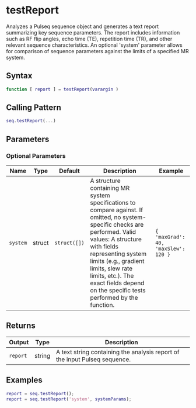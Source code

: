 # testReport

Analyzes a Pulseq sequence object and generates a text report summarizing key sequence parameters.  The report includes information such as RF flip angles, echo time (TE), repetition time (TR), and other relevant sequence characteristics.  An optional 'system' parameter allows for comparison of sequence parameters against the limits of a specified MR system.

## Syntax

```matlab
function [ report ] = testReport(varargin )
```

## Calling Pattern

```matlab
seq.testReport(...)
```

## Parameters


### Optional Parameters

| Name | Type | Default | Description | Example |
|------|------|---------|-------------|---------|
| `system` | struct | `struct([])` | A structure containing MR system specifications to compare against. If omitted, no system-specific checks are performed. Valid values: A structure with fields representing system limits (e.g., gradient limits, slew rate limits, etc.). The exact fields depend on the specific tests performed by the function. | `{ 'maxGrad': 40, 'maxSlew': 120 }` |

## Returns

| Output | Type | Description |
|--------|------|-------------|
| `report` | string | A text string containing the analysis report of the input Pulseq sequence. |

## Examples

```matlab
report = seq.testReport();
report = seq.testReport('system', systemParams);
```
